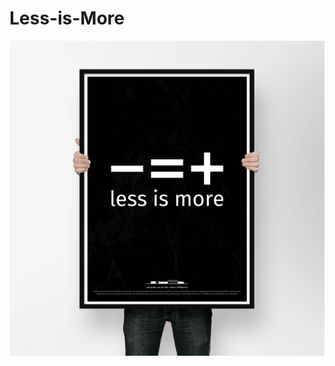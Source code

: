 # Less-is-More

<div class="col-md-4" align="center">
   <img class="rotet-im"
        src="./less-is-more.png"
        alt="">
</div>

